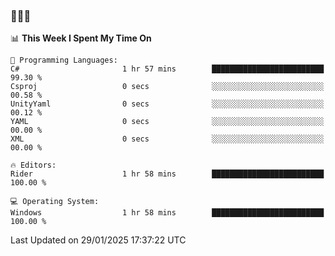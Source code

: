 ### 👋👋👋
<!--START_SECTION:waka-->
📊 **This Week I Spent My Time On** 

```text
💬 Programming Languages: 
C#                       1 hr 57 mins        █████████████████████████   99.30 % 
Csproj                   0 secs              ░░░░░░░░░░░░░░░░░░░░░░░░░   00.58 % 
UnityYaml                0 secs              ░░░░░░░░░░░░░░░░░░░░░░░░░   00.12 % 
YAML                     0 secs              ░░░░░░░░░░░░░░░░░░░░░░░░░   00.00 % 
XML                      0 secs              ░░░░░░░░░░░░░░░░░░░░░░░░░   00.00 % 

🔥 Editors: 
Rider                    1 hr 58 mins        █████████████████████████   100.00 % 

💻 Operating System: 
Windows                  1 hr 58 mins        █████████████████████████   100.00 % 
```


 Last Updated on 29/01/2025 17:37:22 UTC
<!--END_SECTION:waka-->
